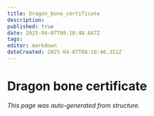 ```yaml
---
title: Dragon_bone_certificate
description: 
published: true
date: 2025-04-07T08:18:48.647Z
tags: 
editor: markdown
dateCreated: 2025-04-07T08:18:46.351Z
---
```


# Dragon bone certificate

*This page was auto-generated from structure.*